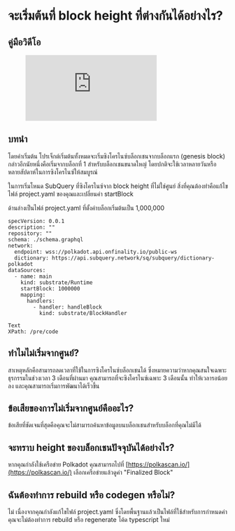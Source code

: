 # จะเริ่มต้นที่ block height ที่ต่างกันได้อย่างไร?

## คู่มือวิดีโอ

<figure class="video_container">
  <iframe src="https://www.youtube.com/embed/ZiNSXDMHmBk" frameborder="0" allowfullscreen="true"></iframe>
</figure>

## บทนำ

โดยค่าเริ่มต้น โปรเจ็กต์เริ่มต้นทั้งหมดจะเริ่มซิงโครไนซ์บล็อกเชนจากบล็อกแรก (genesis block) กล่าวอีกนัยหนึ่งคือเริ่มจากบล็อกที่ 1 สำหรับบล็อกเชนขนาดใหญ่ โดยปกติจะใช้เวลาหลายวันหรือหลายสัปดาห์ในการซิงโครไนซ์ให้สมบูรณ์

ในการเริ่มโหนด SubQuery ที่ซิงโครไนซ์จาก block height ที่ไม่ใช่ศูนย์ สิ่งที่คุณต้องทำคือแก้ไขไฟล์ project.yaml ของคุณและเปลี่ยนค่า startBlock

ด้านล่างเป็นไฟล์ project.yaml ที่ตั้งค่าบล็อกเริ่มต้นเป็น 1,000,000

```shell
specVersion: 0.0.1
description: ""
repository: ""
schema: ./schema.graphql
network:
  endpoint: wss://polkadot.api.onfinality.io/public-ws
  dictionary: https://api.subquery.network/sq/subquery/dictionary-polkadot
dataSources:
  - name: main
    kind: substrate/Runtime
    startBlock: 1000000
    mapping:
      handlers:
        - handler: handleBlock
          kind: substrate/BlockHandler

Text
XPath: /pre/code
```

## ทำไมไม่เริ่มจากศูนย์?

สาเหตุหลักคือสามารถลดเวลาที่ใช้ในการซิงโครไนซ์บล็อกเชนได้ ซึ่งหมายความว่าหากคุณสนใจเฉพาะธุรกรรมในช่วงเวลา 3 เดือนที่ผ่านมา คุณสามารถที่จะซิงโครไนซ์เฉพาะ 3 เดือนนั้น ทำให้เวลารอน้อยลง และคุณสามารถเริ่มการพัฒนาได้เร็วขึ้น

## ข้อเสียของการไม่เริ่มจากศูนย์คืออะไร?

ข้อเสียที่ชัดเจนที่สุดคือคุณจะไม่สามารถค้นหาข้อมูลบนบล็อกเชนสำหรับบล็อกที่คุณไม่มีได้

## จะทราบ height ของบล็อกเชนปัจจุบันได้อย่างไร?

หากคุณกำลังใช้เครือข่าย Polkadot คุณสามารถไปที่ [https://polkascan.io/](https://polkascan.io/) เลือกเครือข่ายแล้วดูค่า "Finalized Block"

## ฉันต้องทำการ rebuild หรือ codegen หรือไม่?

ไม่ เนื่องจากคุณกำลังแก้ไขไฟล์ project.yaml ซึ่งโดยพื้นฐานแล้วเป็นไฟล์ที่ใช้สำหรับการกำหนดค่า คุณจะไม่ต้องทำการ rebuild หรือ regenerate โค้ด typescript ใหม่
